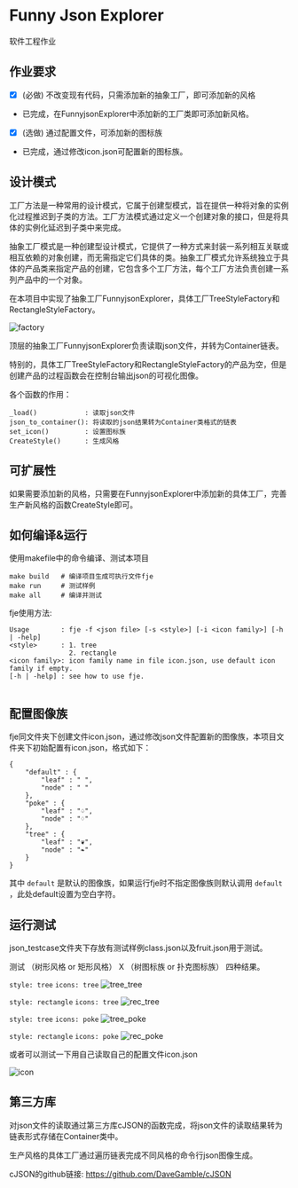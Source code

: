 # Funny Json Explorer
软件工程作业

## 作业要求
- [x] (必做) 不改变现有代码，只需添加新的抽象工厂，即可添加新的风格 
- 已完成，在FunnyjsonExplorer中添加新的工厂类即可添加新风格。

- [x] (选做) 通过配置文件，可添加新的图标族
- 已完成，通过修改icon.json可配置新的图标族。

## 设计模式
工厂方法是一种常用的设计模式，它属于创建型模式，旨在提供一种将对象的实例化过程推迟到子类的方法。工厂方法模式通过定义一个创建对象的接口，但是将具体的实例化延迟到子类中来完成。

抽象工厂模式是一种创建型设计模式，它提供了一种方式来封装一系列相互关联或相互依赖的对象创建，而无需指定它们具体的类。抽象工厂模式允许系统独立于具体的产品类来指定产品的创建，它包含多个工厂方法，每个工厂方法负责创建一系列产品中的一个对象。

在本项目中实现了抽象工厂FunnyjsonExplorer，具体工厂TreeStyleFactory和RectangleStyleFactory。

![factory](picture/factory.png)

顶层的抽象工厂FunnyjsonExplorer负责读取json文件，并转为Container链表。

特别的，具体工厂TreeStyleFactory和RectangleStyleFactory的产品为空，但是创建产品的过程函数会在控制台输出json的可视化图像。

各个函数的作用：
```
_load()            : 读取json文件
json_to_container(): 将读取的json结果转为Container类格式的链表
set_icon()         : 设置图标族
CreateStyle()      : 生成风格
```

## 可扩展性
如果需要添加新的风格，只需要在FunnyjsonExplorer中添加新的具体工厂，完善生产新风格的函数CreateStyle即可。

## 如何编译&运行
使用makefile中的命令编译、测试本项目
```
make build   # 编译项目生成可执行文件fje
make run     # 测试样例
make all     # 编译并测试
```

fje使用方法:
```
Usage        : fje -f <json file> [-s <style>] [-i <icon family>] [-h | -help]
<style>      : 1. tree
               2. rectangle
<icon family>: icon family name in file icon.json, use default icon family if empty.
[-h | -help] : see how to use fje.
    
```

## 配置图像族
fje同文件夹下创建文件icon.json，通过修改json文件配置新的图像族，本项目文件夹下初始配置有icon.json，格式如下：
```
{
    "default" : {
        "leaf" : " ",
        "node" : " "
    },
    "poke" : {
        "leaf" : "♤",
        "node" : "♢"
    },
    "tree" : {
        "leaf" : "❦",
        "node" : "❧"
    }
}
```
其中 `default` 是默认的图像族，如果运行fje时不指定图像族则默认调用 `default` ，此处default设置为空白字符。

## 运行测试
json_testcase文件夹下存放有测试样例class.json以及fruit.json用于测试。

测试 （树形风格 or 矩形风格） X （树图标族 or 扑克图标族） 四种结果。

`style: tree` 
`icons: tree`
![tree_tree](picture/tree_tree.png)

`style: rectangle` 
`icons: tree`
![rec_tree](picture/rec_tree.png)

`style: tree` 
`icons: poke`
![tree_poke](picture/tree_poke.png)

`style: rectangle` 
`icons: poke`
![rec_poke](picture/rec_poke.png)

或者可以测试一下用自己读取自己的配置文件icon.json

![icon](picture/icon.png)

## 第三方库
对json文件的读取通过第三方库cJSON的函数完成，将json文件的读取结果转为链表形式存储在Container类中。

生产风格的具体工厂通过遍历链表完成不同风格的命令行json图像生成。

cJSON的github链接: https://github.com/DaveGamble/cJSON
